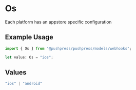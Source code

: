# Os

Each platform has an appstore specific configuration

## Example Usage

```typescript
import { Os } from "@pushpress/pushpress/models/webhooks";

let value: Os = "ios";
```

## Values

```typescript
"ios" | "android"
```